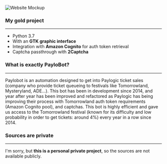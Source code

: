 ![Website Mockup](/img/paylobot.png)

### My gold project

* * *

*   Python 3.7
*   With an **GTK graphic interface**
*   Integration with **Amazon Cognito** for auth token retrieval
*   Captcha passthrough with **2Captcha**

### What is exactly PayloBot?

* * *

Paylobot is an automation designed to get into Paylogic ticket sales (company who provide ticket queueing to festivals like Tomorrowland, Mysteryland, ADE...). This bot has been in development since 2014, and year after year has been improved and refactored as Paylogic has being improving their process with Tomorrowland auth token requirements (Amazon Cognito pool), and captchas. This bot is highly efficient and gave us access to the Tomorrowland festival (known for its difficulty and low probability in order to get tickets: around 4%) every year in a row since 2014.


### Sources are private

* * *

I'm sorry, but **this is a personal private project**, so the sources are not available publicly.
